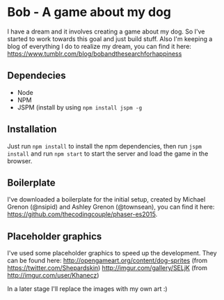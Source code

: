 # Bob - A game about my dog

I have a dream and it involves creating a game about my dog. So I've started to work towards this goal and just build stuff. Also I'm keeping a blog of everything I do to realize my dream, you can find it here: https://www.tumblr.com/blog/bobandthesearchforhappiness

## Dependecies ##

- Node
- NPM
- JSPM (install by using `npm install jspm -g`


## Installation ##

Just run `npm install` to install the npm dependencies, then run `jspm install` and run `npm start` to start the server and load the game in the browser.

## Boilerplate ##

I've downloaded a boilerplate for the initial setup, created by Michael Grenon (@nsipid) and Ashley Grenon (@townsean), you can find it here: https://github.com/thecodingcouple/phaser-es2015.

## Placeholder graphics ##

I've used some placeholder graphics to speed up the development. They can be found here:
http://opengameart.org/content/dog-sprites (from https://twitter.com/Shepardskin)
http://imgur.com/gallery/SELjK (from http://imgur.com/user/Khanecz)

In a later stage I'll replace the images with my own art :)
